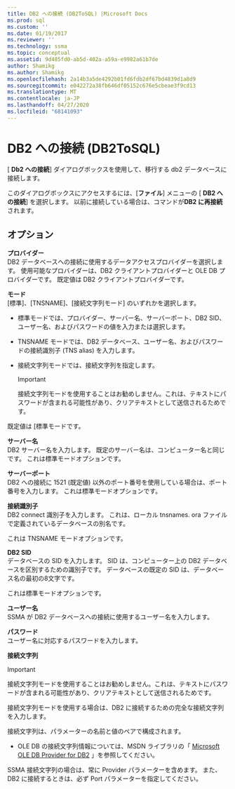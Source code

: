 ```yaml
---
title: DB2 への接続 (DB2ToSQL) |Microsoft Docs
ms.prod: sql
ms.custom: ''
ms.date: 01/19/2017
ms.reviewer: ''
ms.technology: ssma
ms.topic: conceptual
ms.assetid: 9d485fd0-ab5d-402a-a59a-e9982a61b7de
author: Shamikg
ms.author: Shamikg
ms.openlocfilehash: 2a14b3a5de4292b01fd6fdb2df67bd4839d1a8d9
ms.sourcegitcommit: e042272a38fb646df05152c676e5cbeae3f9cd13
ms.translationtype: MT
ms.contentlocale: ja-JP
ms.lasthandoff: 04/27/2020
ms.locfileid: "68141093"
---
```

# <a name="connect-to-db2-db2tosql"></a>DB2 への接続 (DB2ToSQL)
[ **Db2 への接続**] ダイアログボックスを使用して、移行する db2 データベースに接続します。  
  
このダイアログボックスにアクセスするには、[**ファイル**] メニューの [ **DB2 への接続**] を選択します。 以前に接続している場合は、コマンドが**DB2 に再接続**されます。  
  
## <a name="options"></a>オプション  
**プロバイダー**  
DB2 データベースへの接続に使用するデータアクセスプロバイダーを選択します。 使用可能なプロバイダーは、DB2 クライアントプロバイダーと OLE DB プロバイダーです。 既定値は DB2 クライアントプロバイダーです。  
  
**モード**  
[標準]、[TNSNAME]、[接続文字列モード] のいずれかを選択します。  
  
-   標準モードでは、プロバイダー、サーバー名、サーバーポート、DB2 SID、ユーザー名、およびパスワードの値を入力または選択します。  
  
-   TNSNAME モードでは、DB2 データベース、ユーザー名、およびパスワードの接続識別子 (TNS alias) を入力します。  
  
-   接続文字列モードでは、接続文字列を指定します。  
  
    > [!IMPORTANT]  
    > 接続文字列モードを使用することはお勧めしません。これは、テキストにパスワードが含まれる可能性があり、クリアテキストとして送信されるためです。  
  
既定値は [標準モードです。  
  
**サーバー名**  
DB2 サーバー名を入力します。 既定のサーバー名は、コンピューター名と同じです。 これは標準モードオプションです。  
  
**サーバーポート**  
DB2 への接続に 1521 (既定値) 以外のポート番号を使用している場合は、ポート番号を入力します。 これは標準モードオプションです。  
  
**接続識別子**  
DB2 connect 識別子を入力します。 これは、ローカル tnsnames. ora ファイルで定義されているデータベースの別名です。  
  
これは TNSNAME モードオプションです。  
  
**DB2 SID**  
データベースの SID を入力します。 SID は、コンピューター上の DB2 データベースを区別するための識別子です。 データベースの既定の SID は、データベース名の最初の8文字です。  
  
これは標準モードオプションです。  
  
**ユーザー名**  
SSMA が DB2 データベースへの接続に使用するユーザー名を入力します。  
  
**パスワード**  
ユーザー名に対応するパスワードを入力します。  
  
**接続文字列**  
> [!IMPORTANT]  
> 接続文字列モードを使用することはお勧めしません。これは、テキストにパスワードが含まれる可能性があり、クリアテキストとして送信されるためです。  
  
接続文字列モードを使用する場合は、DB2 に接続するための完全な接続文字列を入力します。  
  
接続文字列は、パラメーターの名前と値のペアで構成されます。  
  
-   OLE DB の接続文字列情報については、MSDN ライブラリの「 [Microsoft OLE DB Provider for DB2](https://go.microsoft.com/fwlink/?LinkId=85640) 」を参照してください。  
  
SSMA 接続文字列の場合は、常に Provider パラメーターを含めます。 また、DB2 に接続するときは、必ず Port パラメーターを指定してください。  
  
